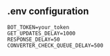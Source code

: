 ## .env configuration

```
BOT_TOKEN=your_token
GET_UPDATES_DELAY=1000
RESPONSE_DELAY=50
CONVERTER_CHECK_QUEUE_DELAY=500
```